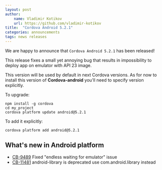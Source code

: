 ```yaml
---
layout: post
author:
    name: Vladimir Kotikov
    url: https://github.com/vladimir-kotikov
title:  "Cordova Android 5.2.1"
categories: announcements
tags: news releases
---
```


We are happy to announce that `Cordova Android 5.2.1` has been released!

This release fixes a small yet annoying bug that results in impossibility to deploy app on emulator with API 23 image.

This version will be used by default in next Cordova versions. As for now to install this version of **Cordova-android** you'll need to specify version explicitly.

To upgrade:

    npm install -g cordova
    cd my_project
    cordova platform update android@5.2.1

To add it explicitly:

    cordova platform add android@5.2.1

<!--more-->
## What's new in Android platform

* [CB-9489](https://issues.apache.org/jira/browse/CB-9489) Fixed "endless waiting for emulator" issue
* [CB-11481](https://issues.apache.org/jira/browse/CB-11481) android-library is deprecated use com.android.library instead
